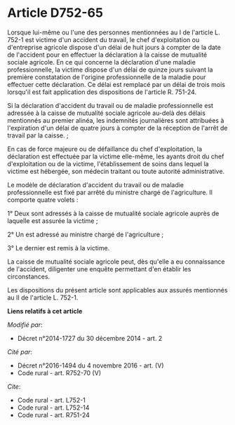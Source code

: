 # Article D752-65

Lorsque lui-même ou l'une des personnes mentionnées au I de l'article L. 752-1 est victime d'un accident du travail, le chef
d'exploitation ou d'entreprise agricole dispose d'un délai de huit jours à compter de la date de l'accident pour en effectuer
la déclaration à la caisse de mutualité sociale agricole. En ce qui concerne la déclaration d'une maladie professionnelle, la
victime dispose d'un délai de quinze jours suivant la première constatation de l'origine professionnelle de la maladie pour
effectuer cette déclaration. Ce délai est remplacé par un délai de trois mois lorsqu'il est fait application des dispositions
de l'article R. 751-24. 

Si la déclaration d'accident du travail ou de maladie professionnelle est adressée à la caisse de mutualité sociale agricole
au-delà des délais mentionnés au premier alinéa, les indemnités journalières sont attribuées à l'expiration d'un délai de
quatre jours à compter de la réception de l'arrêt de travail par la caisse.     ; 

En cas de force majeure ou de défaillance du chef d'exploitation, la déclaration est effectuée par la victime elle-même, les
ayants droit du chef d'exploitation ou de la victime, l'établissement de soins dans lequel la victime est hébergée, son
médecin traitant ou toute autorité administrative. 

Le modèle de déclaration d'accident du travail ou de maladie professionnelle est fixé par arrêté du ministre chargé de
l'agriculture. Il comporte quatre volets : 

1° Deux sont adressés à la caisse de mutualité sociale agricole auprès de laquelle est assurée la victime ; 

2° Un est adressé au ministre chargé de l'agriculture ; 

3° Le dernier est remis à la victime.

La caisse de mutualité sociale agricole peut, dès qu'elle a eu connaissance de l'accident, diligenter une enquête permettant
d'en établir les circonstances.

Les dispositions du présent article sont applicables aux assurés mentionnés au II de l'article L. 752-1.

**Liens relatifs à cet article**

_Modifié par_:

  - Décret n°2014-1727 du 30 décembre 2014 - art. 2

_Cité par_:

  - Décret n°2016-1494 du 4 novembre 2016 - art. (V)
  - Code rural - art. R752-70 (V)

_Cite_:

  - Code rural - art. L752-1
  - Code rural - art. L752-14
  - Code rural - art. R751-24
